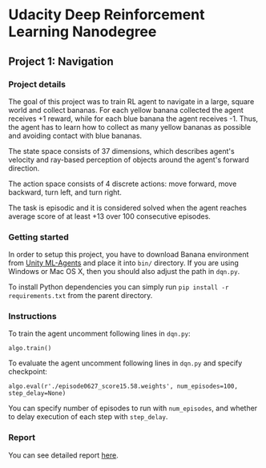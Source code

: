# Udacity Deep Reinforcement Learning Nanodegree
## Project 1: Navigation

### Project details
The goal of this project was to train RL agent to navigate in a large, square world and collect bananas. 
For each yellow banana collected the agent receives +1 reward, while for each blue banana the agent receives -1.
Thus, the agent has to learn how to collect as many yellow bananas as possible and avoiding contact with blue bananas.

The state space consists of 37 dimensions, which describes agent's velocity and ray-based perception of objects 
around the agent's forward direction.

The action space consists of 4 discrete actions: move forward, move backward, turn left, and turn right.

The task is episodic and it is considered solved when the agent reaches average score of at least +13 over 100
consecutive episodes.

### Getting started
In order to setup this project, you have to download Banana environment from [Unity ML-Agents](https://github.com/Unity-Technologies/ml-agents/blob/master/docs/Learning-Environment-Examples.md#banana-collector)
and place it into `bin/` directory. If you are using Windows or Mac OS X, 
then you should also adjust the path in `dqn.py`.

To install Python dependencies you can simply run `pip install -r requirements.txt` from the parent directory.

### Instructions
To train the agent uncomment following lines in `dqn.py`:

``
algo.train()
``

To evaluate the agent uncomment following lines in `dqn.py` and specify checkpoint:

``
algo.eval(r'./episode0627_score15.58.weights',
              num_episodes=100,
              step_delay=None)
``

You can specify number of episodes to run with `num_episodes`, 
and whether to delay execution of each step with `step_delay`.

### Report
You can see detailed report [here](https://github.com/iamhatesz/drlnd/blob/master/navigation/Report.md).
